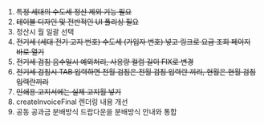 1. ~~특정 세대의 수도세 정산 제외 기능 필요~~
2. ~~테이블 디자인 및 전반적인 UI 폴리싱 필요~~
3. 정산시 월 일괄 선택
4. ~~전기세 (세대 전기 고지 번호) 수도세 (가입자 번호) 넣고 링크로 요금 조회 페이지 바로 열기~~
5. ~~전기세 검침 음수일시 예외처리, 사용량 컬럼 길이 FIX로 변경~~
6. ~~전기세 검침시 TAB 입력하면 전월 검침은 전월 검침 입력란 끼리, 현월은 현월 검침 입력란끼리~~
7. ~~인쇄용 고지서에는 실제 고지월 넣기~~
8. createInvoiceFinal 렌더링 내용 개선
9. 공동 공과금 분배방식 드랍다운을 분배방식 안내와 통합